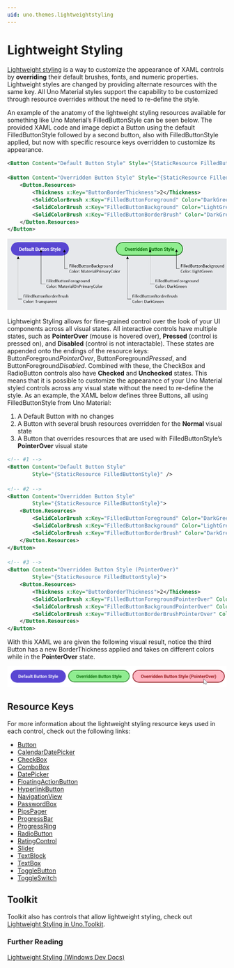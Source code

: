 ```yaml
---
uid: uno.themes.lightweightstyling
---
```

# Lightweight Styling

[Lightweight styling](https://learn.microsoft.com/windows/apps/design/style/xaml-styles#lightweight-styling) is a way to customize the appearance of XAML controls by **overriding** their default brushes, fonts, and numeric properties. Lightweight styles are changed by providing alternate resources with the same key. All Uno Material styles support the capability to be customized through resource overrides without the need to re-define the style.

An example of the anatomy of the lightweight styling resources available for something like Uno Material’s FilledButtonStyle can be seen below. The provided XAML code and image depict a Button using the default FilledButtonStyle followed by a second button, also with FilledButtonStyle applied, but now with specific resource keys overridden to customize its appearance.

```xml
<Button Content="Default Button Style" Style="{StaticResource FilledButtonStyle}" />

<Button Content="Overridden Button Style" Style="{StaticResource FilledButtonStyle}">
	<Button.Resources>
		<Thickness x:Key="ButtonBorderThickness">2</Thickness>
		<SolidColorBrush x:Key="FilledButtonForeground" Color="DarkGreen" />
		<SolidColorBrush x:Key="FilledButtonBackground" Color="LightGreen" />
		<SolidColorBrush x:Key="FilledButtonBorderBrush" Color="DarkGreen" />
	</Button.Resources>
</Button>
```

![Material - Button lightweight styling](assets/material-lightweight-styling-anatomy.png)

Lightweight Styling allows for fine-grained control over the look of your UI components across all visual states. All interactive controls have multiple states, such as **PointerOver** (mouse is hovered over), **Pressed** (control is pressed on), and **Disabled** (control is not interactable). These states are appended onto the endings of the resource keys: ButtonForeground*PointerOver*, ButtonForeground*Pressed*, and ButtonForeground*Disabled*. Combined with these, the CheckBox and RadioButton controls also have **Checked** and **Unchecked** states. This means that it is possible to customize the appearance of your Uno Material styled controls across any visual state without the need to re-define the style. As an example, the XAML below defines three Buttons, all using FilledButtonStyle from Uno Material:

1. A Default Button with no changes
2. A Button with several brush resources overridden for the **Normal** visual state
3. A Button that overrides resources that are used with FilledButtonStyle’s **PointerOver** visual state

```xml
<!-- #1 -->
<Button Content="Default Button Style"
		Style="{StaticResource FilledButtonStyle}" />

<!-- #2 -->
<Button Content="Overridden Button Style"
		Style="{StaticResource FilledButtonStyle}">
	<Button.Resources>
		<SolidColorBrush x:Key="FilledButtonForeground" Color="DarkGreen" />
		<SolidColorBrush x:Key="FilledButtonBackground" Color="LightGreen" />
		<SolidColorBrush x:Key="FilledButtonBorderBrush" Color="DarkGreen" />
	</Button.Resources>
</Button>

<!-- #3 -->
<Button Content="Overridden Button Style (PointerOver)"
		Style="{StaticResource FilledButtonStyle}">
	<Button.Resources>
		<Thickness x:Key="ButtonBorderThickness">2</Thickness>
		<SolidColorBrush x:Key="FilledButtonForegroundPointerOver" Color="DarkRed" />
		<SolidColorBrush x:Key="FilledButtonBackgroundPointerOver" Color="LightPink" />
		<SolidColorBrush x:Key="FilledButtonBorderBrushPointerOver" Color="DarkRed" />
	</Button.Resources>
</Button>
```

With this XAML we are given the following visual result, notice the third Button has a new BorderThickness applied and takes on different colors while in the **PointerOver** state.

![Material - Button lightweight styling](assets/material-button-pointerover-lightweight-styling.png)

## Resource Keys

For more information about the lightweight styling resource keys used in each control, check out the following links:

- [Button](styles/Button.md)
- [CalendarDatePicker](styles/CalendarDatePicker.md)
- [CheckBox](styles/CheckBox.md)
- [ComboBox](styles/ComboBox.md)
- [DatePicker](styles/DatePicker.md)
- [FloatingActionButton](styles/FloatingActionButton.md)
- [HyperlinkButton](styles/HyperlinkButton.md)
- [NavigationView](styles/NavigationView.md)
- [PasswordBox](styles/PasswordBox.md)
- [PipsPager](styles/PipsPager.md)
- [ProgressBar](styles/ProgressBar.md)
- [ProgressRing](styles/ProgressRing.md)
- [RadioButton](styles/RadioButton.md)
- [RatingControl](styles/RatingControl.md)
- [Slider](styles/Slider.md)
- [TextBlock](styles/Typography.md)
- [TextBox](styles/TextBox.md)
- [ToggleButton](styles/ToggleButton.md)
- [ToggleSwitch](styles/ToggleSwitch.md)

## Toolkit

Toolkit also has controls that allow lightweight styling, check out [Lightweight Styling in Uno.Toolkit](xref:Toolkit.LightweightStyling).

### Further Reading

[Lightweight Styling (Windows Dev Docs)](https://learn.microsoft.com/windows/apps/design/style/xaml-styles#lightweight-styling)
